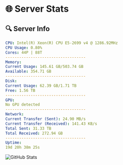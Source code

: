 # 🌐 Server Stats
## 🔍 Server Info
```yaml
CPU: Intel(R) Xeon(R) CPU E5-2699 v4 @ 1286.92MHz
CPU Usage: 0.80%
Cores: 44P | 88T
-----------------------------------
Memory:
Current Usage: 145.61 GB/503.74 GB
Available: 354.71 GB
-----------------------------------
Disk:
Current Usage: 62.39 GB/1.71 TB
Free: 1.56 TB
-----------------------------------
GPU:
No GPU detected
-----------------------------------
Network:
Current Transfer (Sent): 24.90 MB/s
Current Transfer (Received): 141.43 KB/s
Total Sent: 31.33 TB
Total Received: 272.94 GB
-----------------------------------
Uptime:
19d 20h 38m 25s
```
![GitHub Stats](https://img.shields.io/badge/Updated-2025-03-27_18:01:14-blue)